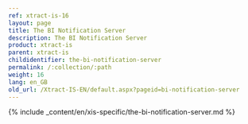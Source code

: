 ```yaml
---
ref: xtract-is-16
layout: page
title: The BI Notification Server
description: The BI Notification Server
product: xtract-is
parent: xtract-is
childidentifier: the-bi-notification-server
permalink: /:collection/:path
weight: 16
lang: en_GB
old_url: /Xtract-IS-EN/default.aspx?pageid=bi-notification-server
---
```

{% include _content/en/xis-specific/the-bi-notification-server.md %}

